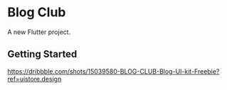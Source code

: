 # Blog Club 

A new Flutter project.

## Getting Started

https://dribbble.com/shots/15039580-BLOG-CLUB-Blog-UI-kit-Freebie?ref=uistore.design
